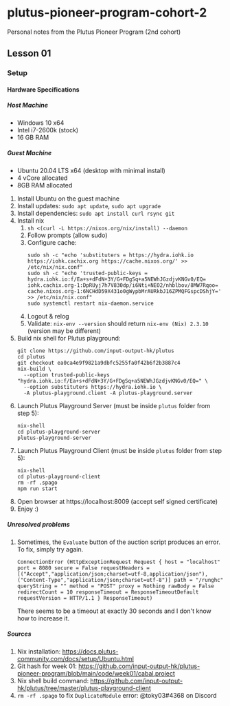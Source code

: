 # plutus-pioneer-program-cohort-2
Personal notes from the Plutus Pioneer Program (2nd cohort)

## Lesson 01 
### Setup
#### Hardware Specifications
##### Host Machine
- Windows 10 x64
- Intel i7-2600k (stock)
- 16 GB RAM

##### Guest Machine
- Ubuntu 20.04 LTS x64 (desktop with minimal install)
- 4 vCore allocated
- 8GB RAM allocated

1. Install Ubuntu on the guest machine
2. Install updates: `sudo apt update`, `sudo apt upgrade`
3. Install dependencies: `sudo apt install curl rsync git`
4. Install nix
    1. `sh <(curl -L https://nixos.org/nix/install) --daemon`
    2. Follow prompts (allow sudo)
    3. Configure cache:
        ```
        sudo sh -c "echo 'substituters = https://hydra.iohk.io https://iohk.cachix.org https://cache.nixos.org/' >> /etc/nix/nix.conf"
        sudo sh -c "echo 'trusted-public-keys = hydra.iohk.io:f/Ea+s+dFdN+3Y/G+FDgSq+a5NEWhJGzdjvKNGv0/EQ= iohk.cachix.org-1:DpRUyj7h7V830dp/i6Nti+NEO2/nhblbov/8MW7Rqoo= cache.nixos.org-1:6NCHdD59X431o0gWypbMrAURkbJ16ZPMQFGspcDShjY=' >> /etc/nix/nix.conf"
        sudo systemctl restart nix-daemon.service
        ```
    4. Logout & relog
    5. Validate: `nix-env --version` should return `nix-env (Nix) 2.3.10` (version may be different)
5. Build nix shell for Plutus playground:
    ```
    git clone https://github.com/input-output-hk/plutus
    cd plutus
    git checkout ea0ca4e9f9821a9dbfc5255fa0f42b6f2b3887c4
    nix-build \
      --option trusted-public-keys "hydra.iohk.io:f/Ea+s+dFdN+3Y/G+FDgSq+a5NEWhJGzdjvKNGv0/EQ=" \
      --option substituters https://hydra.iohk.io \
      -A plutus-playground.client -A plutus-playground.server
    ```
6. Launch Plutus Playground Server (must be inside `plutus` folder from step 5):
    ```
    nix-shell
    cd plutus-playground-server
    plutus-playground-server
    ```
7. Launch Plutus Playground Client (must be inside `plutus` folder from step 5):
    ```
    nix-shell
    cd plutus-playground-client
    rm -rf .spago
    npm run start
    ``` 
8. Open browser at https://localhost:8009 (accept self signed certificate)
9. Enjoy :)

##### Unresolved problems
1. Sometimes, the `Evaluate` button of the auction script produces an error. To fix, simply try again.
    ```
    ConnectionError (HttpExceptionRequest Request { host = "localhost" port = 8080 secure = False requestHeaders = [("Accept","application/json;charset=utf-8,application/json"),("Content-Type","application/json;charset=utf-8")] path = "/runghc" queryString = "" method = "POST" proxy = Nothing rawBody = False redirectCount = 10 responseTimeout = ResponseTimeoutDefault requestVersion = HTTP/1.1 } ResponseTimeout)
    ```
    There seems to be a timeout at exactly 30 seconds and I don't know how to increase it. 

##### Sources
1. Nix installation: https://docs.plutus-community.com/docs/setup/Ubuntu.html
2. Git hash for week 01: https://github.com/input-output-hk/plutus-pioneer-program/blob/main/code/week01/cabal.project
3. Nix shell build command: https://github.com/input-output-hk/plutus/tree/master/plutus-playground-client
4. `rm -rf .spago` to fix `DuplicateModule` error: @toky03#4368 on Discord
